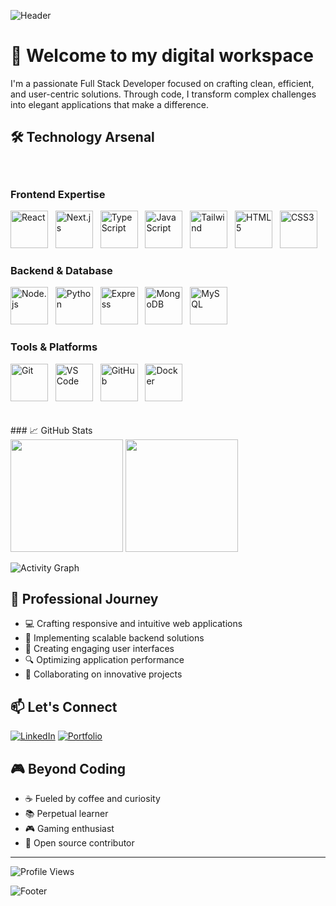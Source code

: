 ![Header](https://capsule-render.vercel.app/api?type=waving&color=0:2C3E50,100:3498DB&height=200&section=header&text=Joedev&fontSize=60&fontColor=FFFFFF&fontAlignY=35&desc=Full%20Stack%20Developer&descSize=20&descAlignY=55&animation=fadeIn)

# 👋 Welcome to my digital workspace

I'm a passionate Full Stack Developer focused on crafting clean, efficient, and user-centric solutions. Through code, I transform complex challenges into elegant applications that make a difference.

## 🛠️ Technology Arsenal

<div style="padding: 20px 0;">

### Frontend Expertise
<p>
  <img src="https://skillicons.dev/icons?i=react" width="60" height="60" alt="React" />&nbsp;&nbsp;
  <img src="https://skillicons.dev/icons?i=nextjs" width="60" height="60" alt="Next.js" />&nbsp;&nbsp;
  <img src="https://skillicons.dev/icons?i=ts" width="60" height="60" alt="TypeScript" />&nbsp;&nbsp;
  <img src="https://skillicons.dev/icons?i=js" width="60" height="60" alt="JavaScript" />&nbsp;&nbsp;
  <img src="https://skillicons.dev/icons?i=tailwind" width="60" height="60" alt="Tailwind" />&nbsp;&nbsp;
  <img src="https://skillicons.dev/icons?i=html" width="60" height="60" alt="HTML5" />&nbsp;&nbsp;
  <img src="https://skillicons.dev/icons?i=css" width="60" height="60" alt="CSS3" />
</p>

### Backend & Database
<p>
  <img src="https://skillicons.dev/icons?i=nodejs" width="60" height="60" alt="Node.js" />&nbsp;&nbsp;
  <img src="https://skillicons.dev/icons?i=python" width="60" height="60" alt="Python" />&nbsp;&nbsp;
  <img src="https://skillicons.dev/icons?i=express" width="60" height="60" alt="Express" />&nbsp;&nbsp;
  <img src="https://skillicons.dev/icons?i=mongodb" width="60" height="60" alt="MongoDB" />&nbsp;&nbsp;
  <img src="https://skillicons.dev/icons?i=mysql" width="60" height="60" alt="MySQL" />
</p>

### Tools & Platforms
<p>
  <img src="https://skillicons.dev/icons?i=git" width="60" height="60" alt="Git" />&nbsp;&nbsp;
  <img src="https://skillicons.dev/icons?i=vscode" width="60" height="60" alt="VS Code" />&nbsp;&nbsp;
  <img src="https://skillicons.dev/icons?i=github" width="60" height="60" alt="GitHub" />&nbsp;&nbsp;
  <img src="https://skillicons.dev/icons?i=docker" width="60" height="60" alt="Docker" />
</p>

</div>
### 📈 GitHub Stats

<div align="left">
  <img height="180em" src="https://github-readme-stats.vercel.app/api?username=Joedev247&show_icons=true&theme=tokyonight&include_all_commits=true&count_private=true&hide_border=true"/>
  
  <img height="180em" src="https://github-readme-streak-stats.herokuapp.com/?user=Joedev247&theme=tokyonight&hide_border=true"/>
  
</div>

![Activity Graph](https://github-readme-activity-graph.vercel.app/graph?username=Joedev247&theme=tokyo-night&hide_border=true)

## 🌱 Professional Journey

- 💻 Crafting responsive and intuitive web applications
- 🚀 Implementing scalable backend solutions
- 🎨 Creating engaging user interfaces
- 🔍 Optimizing application performance
- 🤝 Collaborating on innovative projects

## 📫 Let's Connect

[![LinkedIn](https://img.shields.io/badge/LinkedIn-%230077B5.svg?style=for-the-badge&logo=linkedin&logoColor=white)](https://www.linkedin.com/in/your-profile)
[![Portfolio](https://img.shields.io/badge/Portfolio-%23000000.svg?style=for-the-badge&logo=firefox&logoColor=white)](your-portfolio-url)

## 🎮 Beyond Coding

- ☕ Fueled by coffee and curiosity
- 📚 Perpetual learner
- 🎮 Gaming enthusiast
- 🌟 Open source contributor

---

<p>
  <img src="https://komarev.com/ghpvc/?username=Joedev&label=Profile%20Views&color=0e75b6&style=flat" alt="Profile Views" />
</p>

![Footer](https://capsule-render.vercel.app/api?type=waving&color=0:3498DB,100:2C3E50&height=100&section=footer)
